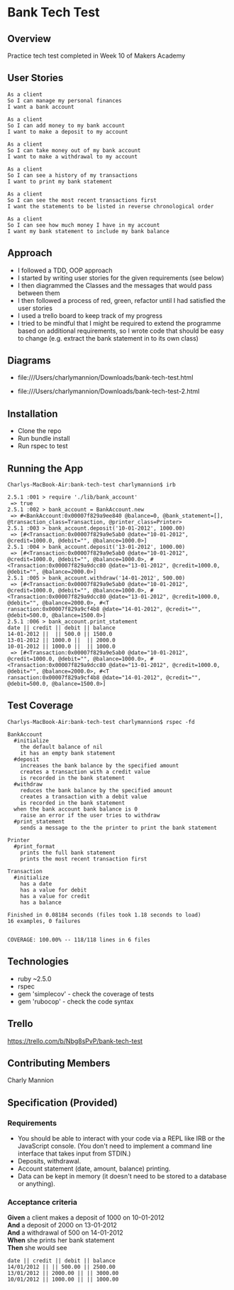 # Bank Tech Test

## Overview
Practice tech test completed in Week 10 of Makers Academy

## User Stories

```
As a client
So I can manage my personal finances
I want a bank account

As a client
So I can add money to my bank account
I want to make a deposit to my account

As a client
So I can take money out of my bank account
I want to make a withdrawal to my account

As a client
So I can see a history of my transactions
I want to print my bank statement

As a client
So I can see the most recent transactions first
I want the statements to be listed in reverse chronological order

As a client
So I can see how much money I have in my account
I want my bank statement to include my bank balance
```

## Approach
* I followed a TDD, OOP approach
* I started by writing user stories for the given requirements (see below)
* I then diagrammed the Classes and the messages that would pass between them
* I then followed a process of red, green, refactor until I had satisfied the user stories
* I used a trello board to keep track of my progress
* I tried to be mindful that I might be required to extend the programme based on additional requirements, so I wrote code that should be easy to change (e.g. extract the bank statement in to its own class)

## Diagrams
* file:///Users/charlymannion/Downloads/bank-tech-test.html
<script type="text/javascript" src="https://www.draw.io/js/viewer.min.js"></script>
* file:///Users/charlymannion/Downloads/bank-tech-test-2.html

## Installation
* Clone the repo
* Run bundle install
* Run rspec to test

## Running the App
```
Charlys-MacBook-Air:bank-tech-test charlymannion$ irb

2.5.1 :001 > require './lib/bank_account'
 => true
2.5.1 :002 > bank_account = BankAccount.new
 => #<BankAccount:0x00007f829a9ee840 @balance=0, @bank_statement=[], @transaction_class=Transaction, @printer_class=Printer>
2.5.1 :003 > bank_account.deposit('10-01-2012', 1000.00)
 => [#<Transaction:0x00007f829a9e5ab0 @date="10-01-2012", @credit=1000.0, @debit="", @balance=1000.0>]
2.5.1 :004 > bank_account.deposit('13-01-2012', 1000.00)
 => [#<Transaction:0x00007f829a9e5ab0 @date="10-01-2012", @credit=1000.0, @debit="", @balance=1000.0>, #<Transaction:0x00007f829a9dcc80 @date="13-01-2012", @credit=1000.0, @debit="", @balance=2000.0>]
2.5.1 :005 > bank_account.withdraw('14-01-2012', 500.00)
 => [#<Transaction:0x00007f829a9e5ab0 @date="10-01-2012", @credit=1000.0, @debit="", @balance=1000.0>, #<Transaction:0x00007f829a9dcc80 @date="13-01-2012", @credit=1000.0, @debit="", @balance=2000.0>, #<T
ransaction:0x00007f829a9cf4b8 @date="14-01-2012", @credit="", @debit=500.0, @balance=1500.0>]
2.5.1 :006 > bank_account.print_statement
date || credit || debit || balance
14-01-2012 ||  || 500.0 || 1500.0
13-01-2012 || 1000.0 ||  || 2000.0
10-01-2012 || 1000.0 ||  || 1000.0
 => [#<Transaction:0x00007f829a9e5ab0 @date="10-01-2012", @credit=1000.0, @debit="", @balance=1000.0>, #<Transaction:0x00007f829a9dcc80 @date="13-01-2012", @credit=1000.0, @debit="", @balance=2000.0>, #<T
ransaction:0x00007f829a9cf4b8 @date="14-01-2012", @credit="", @debit=500.0, @balance=1500.0>]
```

## Test Coverage
```
Charlys-MacBook-Air:bank-tech-test charlymannion$ rspec -fd

BankAccount
  #initialize
    the default balance of nil
    it has an empty bank statement
  #deposit
    increases the bank balance by the specified amount
    creates a transaction with a credit value
    is recorded in the bank statement
  #withdraw
    reduces the bank balance by the specified amount
    creates a transaction with a debit value
    is recorded in the bank statement
  when the bank account bank balance is 0
    raise an error if the user tries to withdraw
  #print_statement
    sends a message to the the printer to print the bank statement

Printer
  #print_format
    prints the full bank statement
    prints the most recent transaction first

Transaction
  #initialize
    has a date
    has a value for debit
    has a value for credit
    has a balance

Finished in 0.08184 seconds (files took 1.18 seconds to load)
16 examples, 0 failures


COVERAGE: 100.00% -- 118/118 lines in 6 files
```

## Technologies
* ruby ~2.5.0
* rspec
* gem 'simplecov' - check the coverage of tests
* gem 'rubocop' - check the code syntax

## Trello
https://trello.com/b/Nbg8sPvP/bank-tech-test

## Contributing Members
Charly Mannion

## Specification (Provided)

### Requirements

* You should be able to interact with your code via a REPL like IRB or the JavaScript console.  (You don't need to implement a command line interface that takes input from STDIN.)
* Deposits, withdrawal.
* Account statement (date, amount, balance) printing.
* Data can be kept in memory (it doesn't need to be stored to a database or anything).

### Acceptance criteria

**Given** a client makes a deposit of 1000 on 10-01-2012  
**And** a deposit of 2000 on 13-01-2012  
**And** a withdrawal of 500 on 14-01-2012  
**When** she prints her bank statement  
**Then** she would see

```
date || credit || debit || balance
14/01/2012 || || 500.00 || 2500.00
13/01/2012 || 2000.00 || || 3000.00
10/01/2012 || 1000.00 || || 1000.00
```
